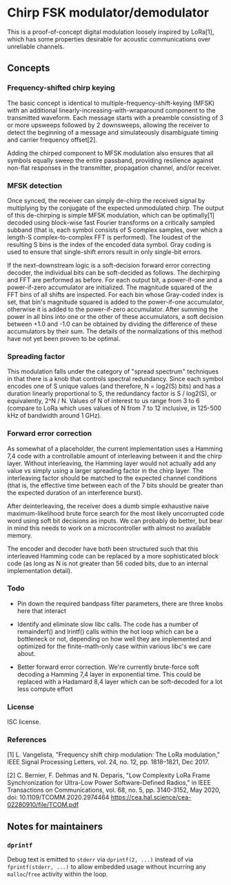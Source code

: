# Chirp FSK modulator/demodulator

This is a proof-of-concept digital modulation loosely inspired by LoRa[1], which has some properties desirable for acoustic communications over unreliable channels.

## Concepts

### Frequency-shifted chirp keying

The basic concept is identical to multiple-frequency-shift-keying (MFSK) with an additional linearly-increasing-with-wraparound component to the transmitted waveform. Each message starts with a preamble consisting of 3 or more upsweeps followed by 2 downsweeps, allowing the receiver to detect the beginning of a message and simulateously disambiguate timing and carrier frequency offset[2].

Adding the chirped component to MFSK modulation also ensures that all symbols equally sweep the entire passband, providing resilience against non-flat responses in the transmitter, propagation channel, and/or receiver.

### MFSK detection

Once synced, the receiver can simply de-chirp the received signal by multiplying by the conjugate of the expected unmodulated chirp. The output of this de-chirping is simple MFSK modulation, which can be optimally[1] decoded using block-wise fast Fourier transforms on a critically sampled subband (that is, each symbol consists of S complex samples, over which a length-S complex-to-complex FFT is performed). The loudest of the resulting S bins is the index of the encoded data symbol. Gray coding is used to ensure that single-shift errors result in only single-bit errors.

If the next-downstream logic is a soft-decision forward error correcting decoder, the individual bits can be soft-decided as follows. The dechirping and FFT are performed as before. For each output bit, a power-if-one and a power-if-zero accumulator are initialized. The magnitude squared of the FFT bins of all shifts are inspected. For each bin whose Gray-coded index is set, that bin's magnitude squared is added to the power-if-one accumulator, otherwise it is added to the power-if-zero accumulator. After summing the power in all bins into one or the other of these accumulators, a soft decision between +1.0 and -1.0 can be obtained by dividing the difference of these accumulators by their sum. The details of the normalizations of this method have not yet been proven to be optimal.

### Spreading factor

This modulation falls under the category of "spread spectrum" techniques in that there is a knob that controls spectral redundancy. Since each symbol encodes one of S unique values (and therefore, N = log2(S) bits) and has a duration linearly proportional to S, the redundancy factor is S / log2(S), or equivalently, 2^N / N. Values of N of interest to us range from 3 to 6 (compare to LoRa which uses values of N from 7 to 12 inclusive, in 125-500 kHz of bandwidth around 1 GHz).

### Forward error correction

As somewhat of a placeholder, the current implementation uses a Hamming 7,4 code with a controllable amount of interleaving between it and the chirp layer. Without interleaving, the Hamming layer would not actually add any value vs simply using a larger spreading factor in the chirp layer. The interleaving factor should be matched to the expected channel conditions (that is, the effective time between each of the 7 bits should be greater than the expected duration of an interference burst).

After deinterleaving, the receiver does a dumb simple exhaustive naive maximum-likelihood brute force search for the most likely uncorrupted code word using soft bit decisions as inputs. We can probably do better, but bear in mind this needs to work on a microcontroller with almost no available memory.

The encoder and decoder have both been structured such that this interleaved Hamming code can be replaced by a more sophisticated block code (as long as N is not greater than 56 coded bits, due to an internal implementation detail).

### Todo

- Pin down the required bandpass filter parameters, there are three knobs here that interact

- Identify and eliminate slow libc calls. The code has a number of remainderf() and lrintf() calls within the hot loop which can be a bottleneck or not, depending on how well they are implemented and optimized for the finite-math-only case within various libc's we care about.

- Better forward error correction. We're currently brute-force soft decoding a Hamming 7,4 layer in exponential time. This could be replaced with a Hadamard 8,4 layer which can be soft-decoded for a lot less compute effort

### License

ISC license.

### References

[1] L. Vangelista, "Frequency shift chirp modulation: The LoRa modulation," IEEE Signal Processing Letters, vol. 24, no. 12, pp. 1818–1821, Dec 2017.

[2] C. Bernier, F. Dehmas and N. Deparis, "Low Complexity LoRa Frame Synchronization for Ultra-Low Power Software-Defined Radios," in IEEE Transactions on Communications, vol. 68, no. 5, pp. 3140-3152, May 2020, doi: 10.1109/TCOMM.2020.2974464 https://cea.hal.science/cea-02280910/file/TCOM.pdf

## Notes for maintainers

### `dprintf`

Debug text is emitted to `stderr` via `dprintf(2, ...)` instead of via `fprintf(stderr, ...)` to allow embedded usage without incurring any `malloc`/`free` activity within the loop.
